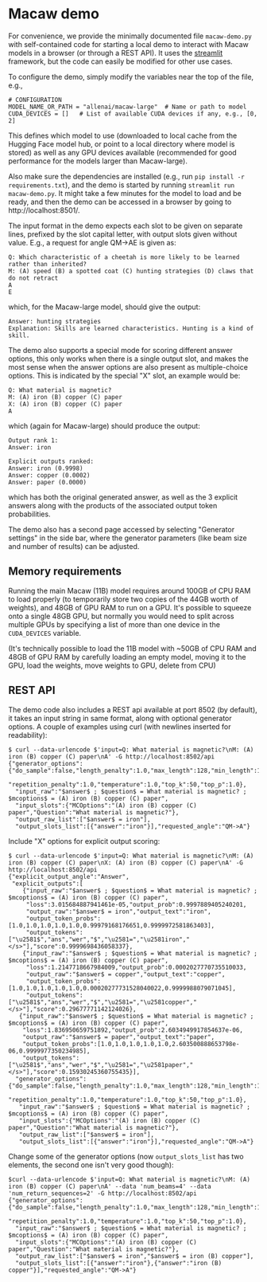 # Macaw demo

For convenience, we provide the minimally documented file `macaw-demo.py` with self-contained code 
for starting a local demo to interact with Macaw models in 
a browser (or through a REST API). It uses the [streamlit](https://streamlit.io/) framework, but the code
can easily be modified for other use cases.

To configure the demo, simply modify the variables near the top of the file, e.g.,

```buildoutcfg
# CONFIGURATION
MODEL_NAME_OR_PATH = "allenai/macaw-large"  # Name or path to model
CUDA_DEVICES = []   # List of available CUDA devices if any, e.g., [0, 2]
```

This defines which model to use (downloaded to local cache from the Hugging Face model hub, or point to
a local directory where model is stored) as well as any
GPU devices available (recommended for good performance for the models larger than Macaw-large).

Also make sure the dependencies are installed (e.g., run `pip install -r requirements.txt`), and the demo is started
by running `streamlit run macaw-demo.py`. It might take a few minutes for the model to load and be ready, and
then the demo can be accessed in a browser by going to http://localhost:8501/.

The input format in the demo expects each slot to be given on separate lines, prefixed by the slot capital
letter, with output slots given without value. E.g., a request for angle QM->AE is given as:

```buildoutcfg
Q: Which characteristic of a cheetah is more likely to be learned rather than inherited?
M: (A) speed (B) a spotted coat (C) hunting strategies (D) claws that do not retract
A
E
```

which, for the Macaw-large model, should give the output:

```buildoutcfg
Answer: hunting strategies
Explanation: Skills are learned characteristics. Hunting is a kind of skill.
```

The demo also supports a special mode for scoring different answer options, this only works when there is a single
output slot, and makes the most sense when the answer options are also present as multiple-choice options. This
is indicated by the special "X" slot, an example would be:

```buildoutcfg
Q: What material is magnetic?
M: (A) iron (B) copper (C) paper
X: (A) iron (B) copper (C) paper
A
```
which (again for Macaw-large) should produce the output:

```buildoutcfg
Output rank 1:
Answer: iron

Explicit outputs ranked:
Answer: iron (0.9998)
Answer: copper (0.0002)
Answer: paper (0.0000)
```
which has both the original generated answer, as well as the 3 explicit answers along with the products of the 
associated output token probabilities. 

The demo also has a second page accessed by selecting "Generator settings" in the side bar, where the
generator parameters (like beam size and number of results) can be adjusted.


## Memory requirements

Running the main Macaw (11B) model requires around 100GB of CPU RAM to load properly (to temporarily store
two copies of the 44GB worth of weights), and 48GB of GPU RAM to run on 
a GPU. It's possible to squeeze onto a single 48GB GPU, but normally you would need to split across multiple GPUs
by specifying a list of more than one device in the `CUDA_DEVICES` variable.

(It's technically possible to load the 11B model with ~50GB of CPU RAM and 48GB of GPU RAM by carefully loading
an empty model, moving it to the GPU, load the weights, move weights to GPU, delete from CPU)

## REST API

The demo code also includes a REST api available at port 8502 (by default), it takes an input string in same format, along with
optional generator options. A couple of examples using curl (with newlines inserted for readability):

```
$ curl --data-urlencode $'input=Q: What material is magnetic?\nM: (A) iron (B) copper (C) paper\nA' -G http://localhost:8502/api
{"generator_options":{"do_sample":false,"length_penalty":1.0,"max_length":128,"min_length":1,"num_beams":1,"num_return_sequences":1,  
      "repetition_penalty":1.0,"temperature":1.0,"top_k":50,"top_p":1.0},
  "input_raw":"$answer$ ; $question$ = What material is magnetic? ; $mcoptions$ = (A) iron (B) copper (C) paper",
  "input_slots":{"MCOptions":"(A) iron (B) copper (C) paper","Question":"What material is magnetic?"},
  "output_raw_list":["$answer$ = iron"],
  "output_slots_list":[{"answer":"iron"}],"requested_angle":"QM->A"}
```

Include "X" options for explicit output scoring:
```
$ curl --data-urlencode $'input=Q: What material is magnetic?\nM: (A) iron (B) copper (C) paper\nX: (A) iron (B) copper (C) paper\nA' -G http://localhost:8502/api
{"explicit_output_angle":"Answer",
 "explicit_outputs":[
    {"input_raw":"$answer$ ; $question$ = What material is magnetic? ; $mcoptions$ = (A) iron (B) copper (C) paper",
     "loss":3.015684887941461e-05,"output_prob":0.9997889405240201,
     "output_raw":"$answer$ = iron","output_text":"iron",
     "output_token_probs":[1.0,1.0,1.0,1.0,1.0,0.99979168176651,0.9999972581863403],
     "output_tokens":["\u2581$","ans","wer","$","\u2581=","\u2581iron","</s>"],"score":0.9999698436058337},
    {"input_raw":"$answer$ ; $question$ = What material is magnetic? ; $mcoptions$ = (A) iron (B) copper (C) paper",
     "loss":1.2147718667984009,"output_prob":0.0002027770735510033,
     "output_raw":"$answer$ = copper","output_text":"copper",
     "output_token_probs":[1.0,1.0,1.0,1.0,1.0,0.00020277731528040022,0.9999988079071045],
     "output_tokens":["\u2581$","ans","wer","$","\u2581=","\u2581copper","</s>"],"score":0.29677771142124026},
   {"input_raw":"$answer$ ; $question$ = What material is magnetic? ; $mcoptions$ = (A) iron (B) copper (C) paper",
    "loss":1.836950659751892,"output_prob":2.6034949917854637e-06,
    "output_raw":"$answer$ = paper","output_text":"paper",
    "output_token_probs":[1.0,1.0,1.0,1.0,1.0,2.603500888653798e-06,0.9999977350234985],
    "output_tokens":["\u2581$","ans","wer","$","\u2581=","\u2581paper","</s>"],"score":0.15930245360755435}],
  "generator_options":{"do_sample":false,"length_penalty":1.0,"max_length":128,"min_length":1,"num_beams":1,"num_return_sequences":1,
      "repetition_penalty":1.0,"temperature":1.0,"top_k":50,"top_p":1.0},
   "input_raw":"$answer$ ; $question$ = What material is magnetic? ; $mcoptions$ = (A) iron (B) copper (C) paper",
   "input_slots":{"MCOptions":"(A) iron (B) copper (C) paper","Question":"What material is magnetic?"},
   "output_raw_list":["$answer$ = iron"],
   "output_slots_list":[{"answer":"iron"}],"requested_angle":"QM->A"}
```

Change some of the generator options (now `output_slots_list` has two elements, the second one isn't very good though):
```
$curl --data-urlencode $'input=Q: What material is magnetic?\nM: (A) iron (B) copper (C) paper\nA' --data 'num_beams=4' --data 'num_return_sequences=2' -G http://localhost:8502/api
{"generator_options":{"do_sample":false,"length_penalty":1.0,"max_length":128,"min_length":1,"num_beams":4,"num_return_sequences":2,
    "repetition_penalty":1.0,"temperature":1.0,"top_k":50,"top_p":1.0},
  "input_raw":"$answer$ ; $question$ = What material is magnetic? ; $mcoptions$ = (A) iron (B) copper (C) paper",
  "input_slots":{"MCOptions":"(A) iron (B) copper (C) paper","Question":"What material is magnetic?"},
  "output_raw_list":["$answer$ = iron","$answer$ = iron (B) copper"],
  "output_slots_list":[{"answer":"iron"},{"answer":"iron (B) copper"}],"requested_angle":"QM->A"}
```